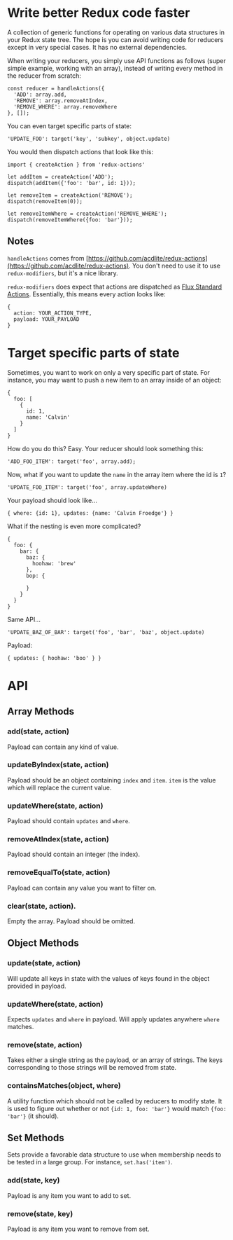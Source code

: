 # Write better Redux code faster

A collection of generic functions for operating on various data structures in your Redux state tree. The hope is you can avoid writing code for reducers except in very special cases. It has no external dependencies.

When writing your reducers, you simply use API functions as follows (super simple example, working with an array), instead of writing every method in the reducer from scratch:

```
const reducer = handleActions({
  'ADD': array.add,
  'REMOVE': array.removeAtIndex,
  'REMOVE_WHERE': array.removeWhere
}, []);

```

You can even target specific parts of state:

```
'UPDATE_FOO': target('key', 'subkey', object.update)
```

You would then dispatch actions that look like this:

```
import { createAction } from 'redux-actions'

let addItem = createAction('ADD');
dispatch(addItem({'foo': 'bar', id: 1}));

let removeItem = createAction('REMOVE');
dispatch(removeItem(0));

let removeItemWhere = createAction('REMOVE_WHERE');
dispatch(removeItemWhere({foo: 'bar'}));
```

## Notes
`handleActions` comes from [https://github.com/acdlite/redux-actions](https://github.com/acdlite/redux-actions). You don't need to use it to use `redux-modifiers`, but it's a nice library.

`redux-modifiers` does expect that actions are dispatched as [Flux Standard Actions](https://github.com/acdlite/flux-standard-action). Essentially, this means every action looks like:

```
{
  action: YOUR_ACTION_TYPE,
  payload: YOUR_PAYLOAD
}
```

# Target specific parts of state

Sometimes, you want to work on only a very specific part of state. For instance, you may want to push a new item to an array inside of an object:

```
{
  foo: [
    {
      id: 1,
      name: 'Calvin'
    }
  ]
}
```

How do you do this? Easy. Your reducer should look something this:

```
'ADD_FOO_ITEM': target('foo', array.add);
```

Now, what if you want to update the `name` in the array item where the id is `1`?

```
'UPDATE_FOO_ITEM': target('foo', array.updateWhere)
```

Your payload should look like...

```
{ where: {id: 1}, updates: {name: 'Calvin Froedge'} }
```

What if the nesting is even more complicated?

```
{
  foo: {
    bar: {
      baz: {
        hoohaw: 'brew'
      },
      bop: {

      }
    }
  }
}
```

Same API...

```
'UPDATE_BAZ_OF_BAR': target('foo', 'bar', 'baz', object.update)
```

Payload:

```
{ updates: { hoohaw: 'boo' } }
```

# API

## Array Methods 

### add(state, action)

Payload can contain any kind of value.

### updateByIndex(state, action)

Payload should be an object containing `index` and `item`. `item` is the value which will replace the current value.

### updateWhere(state, action)

Payload should contain `updates` and `where`.

### removeAtIndex(state, action)

Payload should contain an integer (the index).

### removeEqualTo(state, action)

Payload can contain any value you want to filter on.

### clear(state, action).

Empty the array. Payload should be omitted.

## Object Methods

### update(state, action)

Will update all keys in state with the values of keys found in the object provided in payload.

### updateWhere(state, action)

Expects `updates` and `where` in payload. Will apply updates anywhere `where` matches.

### remove(state, action)

Takes either a single string as the payload, or an array of strings. The keys corresponding to those strings will be removed from state.

### containsMatches(object, where)

A utility function which should not be called by reducers to modify state. It is used to figure out whether or not `{id: 1, foo: 'bar'}` would match `{foo: 'bar'}` (it should).

## Set Methods

Sets provide a favorable data structure to use when membership needs to be tested in a large group. For instance, `set.has('item')`.

### add(state, key)

Payload is any item you want to add to set.

### remove(state, key)

Payload is any item you want to remove from set.
